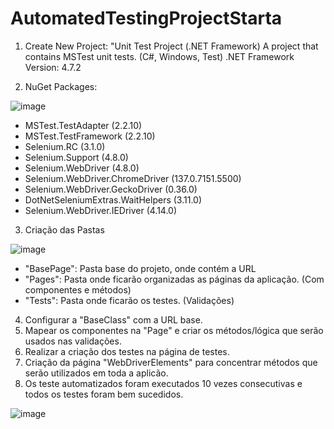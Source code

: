 # AutomatedTestingProjectStarta

1. Create New Project: 
"Unit Test Project (.NET Framework)
A project that contains MSTest unit tests. (C#, Windows, Test)
.NET Framework Version: 4.7.2


2. NuGet Packages:

![image](https://github.com/user-attachments/assets/a84e6ce9-041e-45cf-9877-70e0c6425239)

- MSTest.TestAdapter (2.2.10)
- MSTest.TestFramework (2.2.10)
- Selenium.RC (3.1.0)
- Selenium.Support (4.8.0)
- Selenium.WebDriver (4.8.0)
- Selenium.WebDriver.ChromeDriver (137.0.7151.5500)
- Selenium.WebDriver.GeckoDriver (0.36.0)
- DotNetSeleniumExtras.WaitHelpers (3.11.0)
- Selenium.WebDriver.IEDriver (4.14.0)

3. Criação das Pastas

![image](https://github.com/user-attachments/assets/cdfa125d-a79b-4c8e-826d-49fc41c602c7)

- "BasePage": Pasta base do projeto, onde contém a URL
- "Pages": Pasta onde ficarão organizadas as páginas da aplicação. (Com componentes e métodos)
- "Tests": Pasta onde ficarão os testes. (Validações)


4. Configurar a "BaseClass" com a URL base.
5. Mapear os componentes na "Page" e criar os métodos/lógica que serão usados nas validações.
6. Realizar a criação dos testes na página de testes.
7. Criação da página "WebDriverElements" para concentrar métodos que serão utilizados em toda a aplicão.
8. Os teste automatizados foram executados 10 vezes consecutivas e todos os testes foram bem sucedidos.

![image](https://github.com/user-attachments/assets/3234a091-4500-44ac-8f50-3b2f2371ab86)
